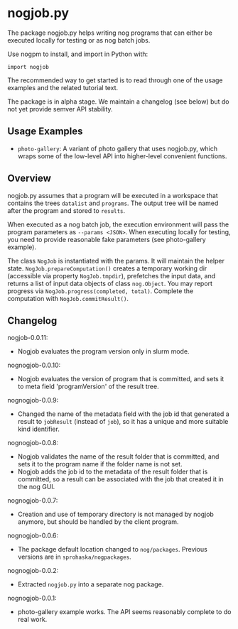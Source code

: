 # nogjob.py

The package nogjob.py helps writing nog programs that can either be executed
locally for testing or as nog batch jobs.

Use nogpm to install, and import in Python with:

    import nogjob

The recommended way to get started is to read through one of the usage
examples and the related tutorial text.

The package is in alpha stage.  We maintain a changelog (see below) but do not
yet provide semver API stability.

## Usage Examples

 - `photo-gallery`: A variant of photo gallery that uses nogjob.py, which wraps
   some of the low-level API into higher-level convenient functions.

## Overview

nogjob.py assumes that a program will be executed in a workspace that contains
the trees `datalist` and `programs`.  The output tree will be named after the
program and stored to `results`.

When executed as a nog batch job, the execution environment will pass the
program parameters as `--params <JSON>`.  When executing locally for testing,
you need to provide reasonable fake parameters (see photo-gallery example).

The class `NogJob` is instantiated with the params.  It will maintain the
helper state. `NogJob.prepareComputation()` creates a temporary working dir
(accessible via property `NogJob.tmpdir`), prefetches the input data, and
returns a list of input data objects of class `nog.Object`.  You may report
progress via `NogJob.progress(completed, total)`.  Complete the computation
with `NogJob.commitResult()`.

## Changelog

nogjob-0.0.11:

* Nogjob evaluates the program version only in slurm mode.

nognogjob-0.0.10:

* Nogjob evaluates the version of program that is committed, and sets it to
  meta field 'programVersion' of the result tree.

nognogjob-0.0.9:

* Changed the name of the metadata field with the job id that generated
  a result to `jobResult` (instead of `job`), so it has a unique and more
  suitable kind identifier.

nognogjob-0.0.8:

* Nogjob validates the name of the result folder that is committed, and sets it
  to the program name if the folder name is not set.
* Nogjob adds the job id to the metadata of the result folder that is
  committed, so a result can be associated with the job that created it in the
  nog GUI.

nognogjob-0.0.7:

* Creation and use of temporary directory is not managed by nogjob anymore, but
  should be handled by the client program.

nognogjob-0.0.6:

* The package default location changed to `nog/packages`.  Previous versions
  are in `sprohaska/nogpackages`.

nognogjob-0.0.2:

* Extracted `nogjob.py` into a separate nog package.

nognogjob-0.0.1:

* photo-gallery example works.  The API seems reasonably complete to do real
  work.
